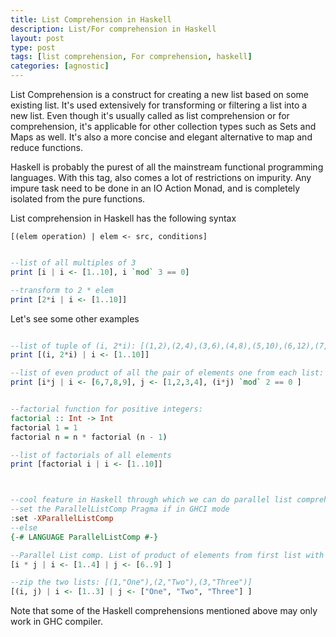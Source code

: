 ```yaml
---
title: List Comprehension in Haskell
description: List/For comprehension in Haskell
layout: post
type: post
tags: [list comprehension, For comprehension, haskell]
categories: [agnostic]
---
```



List Comprehension is a construct for creating a new list based on some existing list. It's used extensively for transforming or filtering a list into a new list. Even though it's usually called as list comprehension or for comprehension, it's applicable for other collection types such as Sets and Maps as well. It's also a more concise and elegant alternative to map and reduce functions.

Haskell is probably the purest of all the mainstream functional programming languages. With this tag, also comes a lot of restrictions on impurity. Any impure task need to be done in an IO Action Monad, and is  completely isolated from the pure functions.

List comprehension in Haskell has the following syntax

`[(elem operation) | elem <- src, conditions]`


```haskell

--list of all multiples of 3
print [i | i <- [1..10], i `mod` 3 == 0]

--transform to 2 * elem
print [2*i | i <- [1..10]]

```

Let's see some other examples

```haskell

--list of tuple of (i, 2*i): [(1,2),(2,4),(3,6),(4,8),(5,10),(6,12),(7,14),(8,16),(9,18),(10,20)]
print [(i, 2*i) | i <- [1..10]]

--list of even product of all the pair of elements one from each list: [6,12,18,24,14,28,8,16,24,32,18,36] 
print [i*j | i <- [6,7,8,9], j <- [1,2,3,4], (i*j) `mod` 2 == 0 ]


--factorial function for positive integers: 
factorial :: Int -> Int
factorial 1 = 1
factorial n = n * factorial (n - 1)

--list of factorials of all elements
print [factorial i | i <- [1..10]]



--cool feature in Haskell through which we can do parallel list comprehension
--set the ParallelListComp Pragma if in GHCI mode
:set -XParallelListComp
--else
{-# LANGUAGE ParallelListComp #-}

--Parallel List comp. List of product of elements from first list with the element at the same index from the second list: [6,14,24,36]
[i * j | i <- [1..4] | j <- [6..9] ]

--zip the two lists: [(1,"One"),(2,"Two"),(3,"Three")]
[(i, j) | i <- [1..3] | j <- ["One", "Two", "Three"] ]

```

Note that some of the Haskell comprehensions mentioned above may only work in GHC compiler. 